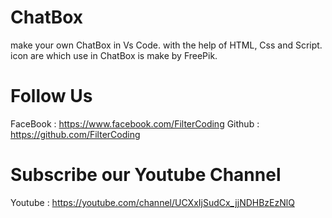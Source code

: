 # ChatBox
make your own ChatBox in Vs Code. with the help of HTML, Css and Script. icon are which use in ChatBox is make by FreePik.

# Follow Us
FaceBook : https://www.facebook.com/FilterCoding
Github   : https://github.com/FilterCoding

# Subscribe our Youtube Channel
Youtube  : https://youtube.com/channel/UCXxIjSudCx_jjNDHBzEzNlQ

